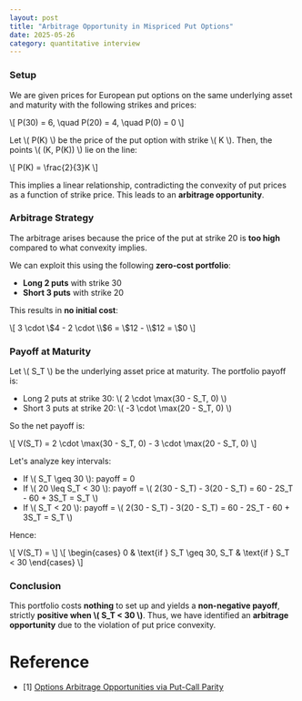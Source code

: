 ```yaml
---
layout: post
title: "Arbitrage Opportunity in Mispriced Put Options"
date: 2025-05-26
category: quantitative interview
---
```


### Setup

We are given prices for European put options on the same underlying asset and maturity with the following strikes and prices:

\\[
P(30) = 6, \quad P(20) = 4, \quad P(0) = 0
\\]

Let \\( P(K) \\) be the price of the put option with strike \\( K \\). Then, the points \\( (K, P(K)) \\) lie on the line:

\\[
P(K) = \frac{2}{3}K
\\]

This implies a linear relationship, contradicting the convexity of put prices as a function of strike price. This leads to an **arbitrage opportunity**.

### Arbitrage Strategy

The arbitrage arises because the price of the put at strike 20 is **too high** compared to what convexity implies.

We can exploit this using the following **zero-cost portfolio**:

- **Long 2 puts** with strike 30
- **Short 3 puts** with strike 20

This results in **no initial cost**:

\\[
3 \cdot \\$4 - 2 \cdot \\$6 = \\$12 - \\$12 = \\$0
\\]

### Payoff at Maturity

Let \\( S_T \\) be the underlying asset price at maturity. The portfolio payoff is:

- Long 2 puts at strike 30: \\( 2 \cdot \max(30 - S_T, 0) \\)
- Short 3 puts at strike 20: \\( -3 \cdot \max(20 - S_T, 0) \\)

So the net payoff is:

\\[
V(S_T) = 2 \cdot \max(30 - S_T, 0) - 3 \cdot \max(20 - S_T, 0)
\\]

Let's analyze key intervals:

- If \\( S_T \geq 30 \\): payoff = 0
- If \\( 20 \leq S_T < 30 \\): payoff = \\( 2(30 - S_T) - 3(20 - S_T) = 60 - 2S_T - 60 + 3S_T = S_T \\)
- If \\( S_T < 20 \\): payoff = \\( 2(30 - S_T) - 3(20 - S_T) = 60 - 2S_T - 60 + 3S_T = S_T \\)

Hence:

\\[
V(S_T) = 
\\]
\\[
\begin{cases}
0 & \text{if } S_T \geq 30, 
S_T & \text{if } S_T < 30
\end{cases}
\\]

### Conclusion

This portfolio costs **nothing** to set up and yields a **non-negative payoff**, strictly **positive when \\( S_T < 30 \\)**. Thus, we have identified an **arbitrage opportunity** due to the violation of put price convexity.

# Reference

* [1] [Options Arbitrage Opportunities via Put-Call Parity](https://www.investopedia.com/articles/optioninvestor/05/011905.asp)
